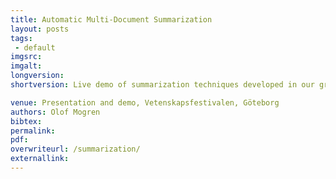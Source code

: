 ```yaml
---
title: Automatic Multi-Document Summarization
layout: posts
tags:
 - default
imgsrc: 
imgalt: 
longversion:
shortversion: Live demo of summarization techniques developed in our group at "Vetsnskapsfestivalen" ("Science Festival"). 

venue: Presentation and demo, Vetenskapsfestivalen, Göteborg
authors: Olof Mogren
bibtex: 
permalink:
pdf: 
overwriteurl: /summarization/
externallink: 
---
```


